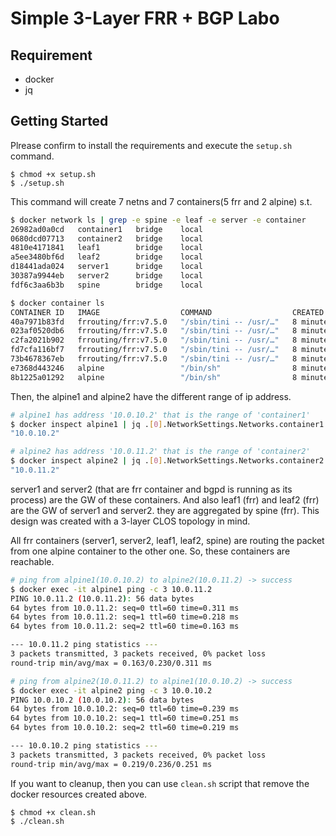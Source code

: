 # Simple 3-Layer FRR + BGP Labo

## Requirement

- docker
- jq

## Getting Started

Plrease confirm to install the requirements and execute the `setup.sh` command.

```
$ chmod +x setup.sh
$ ./setup.sh
```

This command will create 7 netns and 7 containers(5 frr and 2 alpine) s.t.

```bash
$ docker network ls | grep -e spine -e leaf -e server -e container
26982ad0a0cd   container1   bridge    local
0680dcd07713   container2   bridge    local
4810e4171841   leaf1        bridge    local
a5ee3480bf6d   leaf2        bridge    local
d18441ada024   server1      bridge    local
30387a9944eb   server2      bridge    local
fdf6c3aa6b3b   spine        bridge    local

$ docker container ls
CONTAINER ID   IMAGE                  COMMAND                  CREATED         STATUS         PORTS     NAMES
40a7971b83fd   frrouting/frr:v7.5.0   "/sbin/tini -- /usr/…"   8 minutes ago   Up 8 minutes             server2
023af0520db6   frrouting/frr:v7.5.0   "/sbin/tini -- /usr/…"   8 minutes ago   Up 8 minutes             server1
c2fa2021b902   frrouting/frr:v7.5.0   "/sbin/tini -- /usr/…"   8 minutes ago   Up 8 minutes             leaf2
fd7cfa116bf7   frrouting/frr:v7.5.0   "/sbin/tini -- /usr/…"   8 minutes ago   Up 8 minutes             leaf1
73b4678367eb   frrouting/frr:v7.5.0   "/sbin/tini -- /usr/…"   8 minutes ago   Up 8 minutes             spine
e7368d443246   alpine                 "/bin/sh"                8 minutes ago   Up 8 minutes             alpine2
8b1225a01292   alpine                 "/bin/sh"                8 minutes ago   Up 8 minutes             alpine1
```

Then, the alpine1 and alpine2 have the different range of ip address.

```bash
# alpine1 has address '10.0.10.2' that is the range of 'container1'
$ docker inspect alpine1 | jq .[0].NetworkSettings.Networks.container1.IPAddress
"10.0.10.2"

# alpine2 has address '10.0.11.2' that is the range of 'container2'
$ docker inspect alpine2 | jq .[0].NetworkSettings.Networks.container2.IPAddress
"10.0.11.2"
```

server1 and server2 (that are frr container and bgpd is running as its process) are the GW of these containers.
And also leaf1 (frr) and leaf2 (frr) are the GW of server1 and server2.
they are aggregated by spine (frr).
This design was created with a 3-layer CLOS topology in mind.

All frr containers (server1, server2, leaf1, leaf2, spine) are routing the packet from one alpine container to the other one.
So, these containers are reachable.

```bash
# ping from alpine1(10.0.10.2) to alpine2(10.0.11.2) -> success
$ docker exec -it alpine1 ping -c 3 10.0.11.2
PING 10.0.11.2 (10.0.11.2): 56 data bytes
64 bytes from 10.0.11.2: seq=0 ttl=60 time=0.311 ms
64 bytes from 10.0.11.2: seq=1 ttl=60 time=0.218 ms
64 bytes from 10.0.11.2: seq=2 ttl=60 time=0.163 ms

--- 10.0.11.2 ping statistics ---
3 packets transmitted, 3 packets received, 0% packet loss
round-trip min/avg/max = 0.163/0.230/0.311 ms

# ping from alpine2(10.0.11.2) to alpine1(10.0.10.2) -> success
$ docker exec -it alpine2 ping -c 3 10.0.10.2
PING 10.0.10.2 (10.0.10.2): 56 data bytes
64 bytes from 10.0.10.2: seq=0 ttl=60 time=0.239 ms
64 bytes from 10.0.10.2: seq=1 ttl=60 time=0.251 ms
64 bytes from 10.0.10.2: seq=2 ttl=60 time=0.219 ms

--- 10.0.10.2 ping statistics ---
3 packets transmitted, 3 packets received, 0% packet loss
round-trip min/avg/max = 0.219/0.236/0.251 ms
```

If you want to cleanup, then you can use `clean.sh` script that remove the docker resources created above.

```
$ chmod +x clean.sh
$ ./clean.sh
```
